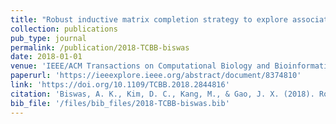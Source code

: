 ```yaml
---
title: "Robust inductive matrix completion strategy to explore associations between lincrnas and human disease phenotypes"
collection: publications
pub_type: journal
permalink: /publication/2018-TCBB-biswas
date: 2018-01-01
venue: 'IEEE/ACM Transactions on Computational Biology and Bioinformatics ( Volume: 16, Issue: 6, 01 Nov.-Dec. 2019)'
paperurl: 'https://ieeexplore.ieee.org/abstract/document/8374810'
link: 'https://doi.org/10.1109/TCBB.2018.2844816'
citation: 'Biswas, A. K., Kim, D. C., Kang, M., & Gao, J. X. (2018). Robust inductive matrix completion strategy to explore associations between lincrnas and human disease phenotypes. IEEE/ACM transactions on computational biology and bioinformatics, 16(6), 2066-2077.'
bib_file: '/files/bib_files/2018-TCBB-biswas.bib'
---
```



